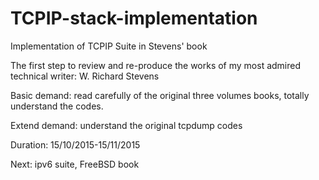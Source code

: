 # TCPIP-stack-implementation
Implementation of TCPIP Suite in Stevens' book

The first step to review and re-produce the works of my most admired technical writer:  W. Richard Stevens

Basic demand: read carefully of the original three volumes books, totally understand the codes.

Extend demand: understand the original tcpdump codes

Duration: 15/10/2015-15/11/2015

Next: ipv6 suite, FreeBSD book
